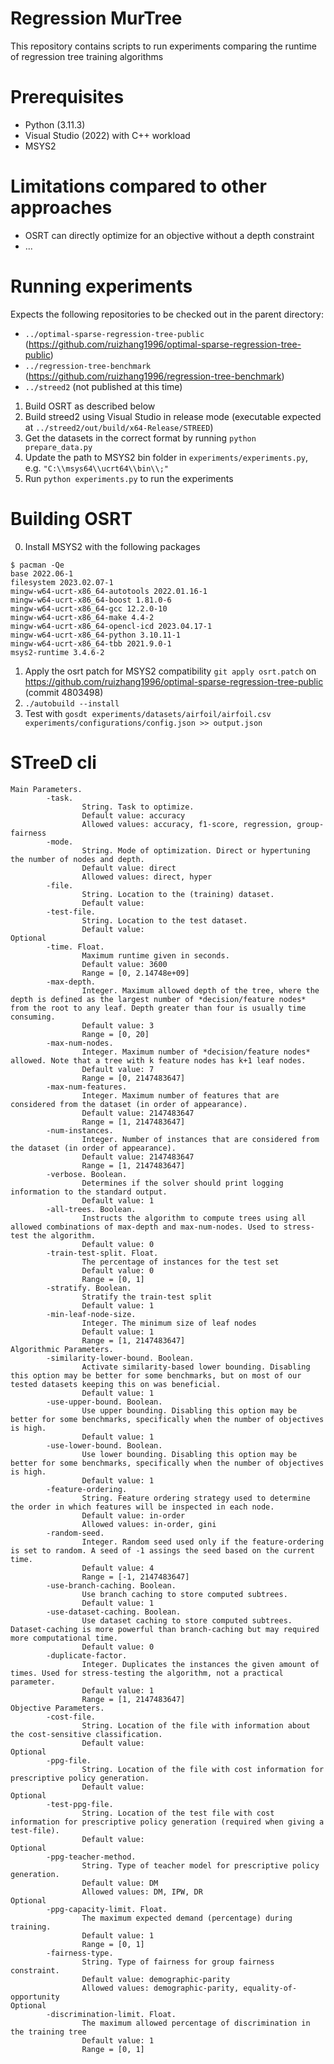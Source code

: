 # Regression MurTree
This repository contains scripts to run experiments comparing the runtime of regression tree training algorithms

# Prerequisites
- Python (3.11.3)
- Visual Studio (2022) with C++ workload
- MSYS2

# Limitations compared to other approaches
- OSRT can directly optimize for an objective without a depth constraint
- ...

# Running experiments
Expects the following repositories to be checked out in the parent directory:
- `../optimal-sparse-regression-tree-public` (https://github.com/ruizhang1996/optimal-sparse-regression-tree-public)
- `../regression-tree-benchmark` (https://github.com/ruizhang1996/regression-tree-benchmark)
- `../streed2` (not published at this time)

1. Build OSRT as described below
2. Build streed2 using Visual Studio in release mode (executable expected at `../streed2/out/build/x64-Release/STREED`)
3. Get the datasets in the correct format by running `python prepare_data.py`
4. Update the path to MSYS2 bin folder in `experiments/experiments.py`, e.g. `"C:\\msys64\\ucrt64\\bin\\;"`
5. Run `python experiments.py` to run the experiments

# Building OSRT
0. Install MSYS2 with the following packages
```
$ pacman -Qe
base 2022.06-1
filesystem 2023.02.07-1
mingw-w64-ucrt-x86_64-autotools 2022.01.16-1
mingw-w64-ucrt-x86_64-boost 1.81.0-6
mingw-w64-ucrt-x86_64-gcc 12.2.0-10
mingw-w64-ucrt-x86_64-make 4.4-2
mingw-w64-ucrt-x86_64-opencl-icd 2023.04.17-1
mingw-w64-ucrt-x86_64-python 3.10.11-1
mingw-w64-ucrt-x86_64-tbb 2021.9.0-1
msys2-runtime 3.4.6-2
```
1. Apply the osrt patch for MSYS2 compatibility `git apply osrt.patch` on https://github.com/ruizhang1996/optimal-sparse-regression-tree-public (commit 4803498)
2. `./autobuild --install`
3. Test with `gosdt experiments/datasets/airfoil/airfoil.csv experiments/configurations/config.json >> output.json`

# STreeD cli
```
Main Parameters.
        -task.
                String. Task to optimize.
                Default value: accuracy
                Allowed values: accuracy, f1-score, regression, group-fairness
        -mode.
                String. Mode of optimization. Direct or hypertuning the number of nodes and depth.
                Default value: direct
                Allowed values: direct, hyper
        -file.
                String. Location to the (training) dataset.
                Default value:
        -test-file.
                String. Location to the test dataset.
                Default value:
Optional
        -time. Float.
                Maximum runtime given in seconds.
                Default value: 3600
                Range = [0, 2.14748e+09]
        -max-depth.
                Integer. Maximum allowed depth of the tree, where the depth is defined as the largest number of *decision/feature nodes* from the root to any leaf. Depth greater than four is usually time consuming.
                Default value: 3
                Range = [0, 20]
        -max-num-nodes.
                Integer. Maximum number of *decision/feature nodes* allowed. Note that a tree with k feature nodes has k+1 leaf nodes.
                Default value: 7
                Range = [0, 2147483647]
        -max-num-features.
                Integer. Maximum number of features that are considered from the dataset (in order of appearance).
                Default value: 2147483647
                Range = [1, 2147483647]
        -num-instances.
                Integer. Number of instances that are considered from the dataset (in order of appearance).
                Default value: 2147483647
                Range = [1, 2147483647]
        -verbose. Boolean.
                Determines if the solver should print logging information to the standard output.
                Default value: 1
        -all-trees. Boolean.
                Instructs the algorithm to compute trees using all allowed combinations of max-depth and max-num-nodes. Used to stress-test the algorithm.
                Default value: 0
        -train-test-split. Float.
                The percentage of instances for the test set
                Default value: 0
                Range = [0, 1]
        -stratify. Boolean.
                Stratify the train-test split
                Default value: 1
        -min-leaf-node-size.
                Integer. The minimum size of leaf nodes
                Default value: 1
                Range = [1, 2147483647]
Algorithmic Parameters.
        -similarity-lower-bound. Boolean.
                Activate similarity-based lower bounding. Disabling this option may be better for some benchmarks, but on most of our tested datasets keeping this on was beneficial.
                Default value: 1
        -use-upper-bound. Boolean.
                Use upper bounding. Disabling this option may be better for some benchmarks, specifically when the number of objectives is high.
                Default value: 1
        -use-lower-bound. Boolean.
                Use lower bounding. Disabling this option may be better for some benchmarks, specifically when the number of objectives is high.
                Default value: 1
        -feature-ordering.
                String. Feature ordering strategy used to determine the order in which features will be inspected in each node.
                Default value: in-order
                Allowed values: in-order, gini
        -random-seed.
                Integer. Random seed used only if the feature-ordering is set to random. A seed of -1 assings the seed based on the current time.
                Default value: 4
                Range = [-1, 2147483647]
        -use-branch-caching. Boolean.
                Use branch caching to store computed subtrees.
                Default value: 1
        -use-dataset-caching. Boolean.
                Use dataset caching to store computed subtrees. Dataset-caching is more powerful than branch-caching but may required more computational time.
                Default value: 0
        -duplicate-factor.
                Integer. Duplicates the instances the given amount of times. Used for stress-testing the algorithm, not a practical parameter.
                Default value: 1
                Range = [1, 2147483647]
Objective Parameters.
        -cost-file.
                String. Location of the file with information about the cost-sensitive classification.
                Default value:
Optional
        -ppg-file.
                String. Location of the file with cost information for prescriptive policy generation.
                Default value:
Optional
        -test-ppg-file.
                String. Location of the test file with cost information for prescriptive policy generation (required when giving a test-file).
                Default value:
Optional
        -ppg-teacher-method.
                String. Type of teacher model for prescriptive policy generation.
                Default value: DM
                Allowed values: DM, IPW, DR
Optional
        -ppg-capacity-limit. Float.
                The maximum expected demand (percentage) during training.
                Default value: 1
                Range = [0, 1]
        -fairness-type.
                String. Type of fairness for group fairness constraint.
                Default value: demographic-parity
                Allowed values: demographic-parity, equality-of-opportunity
Optional
        -discrimination-limit. Float.
                The maximum allowed percentage of discrimination in the training tree
                Default value: 1
                Range = [0, 1]
```